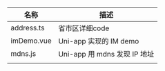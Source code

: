 | 名称       | 描述                         |
| ---------- | ---------------------------- |
| address.ts | 省市区详细code               |
| imDemo.vue | Uni-app 实现的 IM demo       |
| mdns.js    | Uni-app 用 mdns 发现 IP 地址 |
|            |                              |

